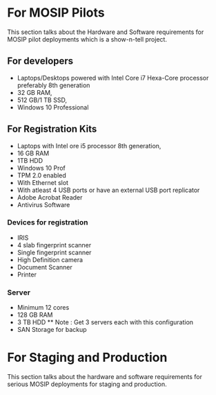# For MOSIP Pilots
This section talks about the Hardware and Software requirements for MOSIP pilot deployments which is a show-n-tell project.

## For developers
* Laptops/Desktops powered with Intel Core i7 Hexa-Core processor preferably 8th generation
* 32 GB RAM, 
* 512 GB/1 TB SSD, 
* Windows 10 Professional

## For Registration Kits
* Laptops with  Intel ore i5 processor 8th generation, 
* 16 GB RAM
* 1TB HDD  
* Windows 10 Prof 
* TPM 2.0 enabled
* With Ethernet slot
* With atleast 4 USB ports or have an external USB port replicator
* Adobe Acrobat Reader
* Antivirus Software

### Devices for registration
* IRIS
* 4 slab fingerprint scanner
* Single fingerprint scanner
* High Definition camera
* Document Scanner
* Printer 

### Server  
* Minimum 12 cores
* 128 GB RAM
* 3 TB HDD
** Note : Get 3 servers each with this configuration 
* SAN Storage for backup


# For Staging and Production
This section talks about the hardware and software requirements for serious MOSIP deployments for staging and production.


